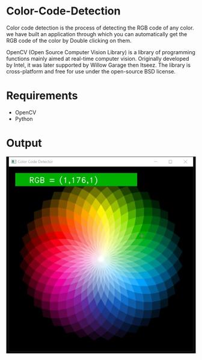 # Color-Code-Detection
Color code detection is the process of detecting the RGB code of any color. we have built an application through which you can automatically get the RGB code of the color by Double clicking on them.

OpenCV (Open Source Computer Vision Library) is a library of programming functions mainly aimed at real-time computer vision. Originally developed by Intel, it was later supported by Willow Garage then Itseez. The library is cross-platform and free for use under the open-source BSD license.

# Requirements
* OpenCV
* Python

# Output

![My Image](output.jpg)
